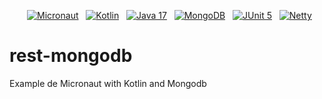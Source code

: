 <p align="center">
  <a href="#"><img src="https://img.shields.io/badge/Micronaut-3.7.8-brightgreen" alt="Micronaut"></a>
  <a href="#"><img src="https://img.shields.io/badge/Kotlin-1.6.21-blue" alt="Kotlin"></a>
  <a href="#"><img src="https://img.shields.io/badge/Java-17-orange" alt="Java 17"></a>
  <a href="#"><img src="https://img.shields.io/badge/Database-MongoDB-green" alt="MongoDB"></a>
  <a href="#"><img src="https://img.shields.io/badge/Testing-JUnit5-purple" alt="JUnit 5"></a>
  <a href="#"><img src="https://img.shields.io/badge/Runtime-Netty-yellowgreen" alt="Netty"></a>
</p>

# rest-mongodb
Example de Micronaut with Kotlin and Mongodb
